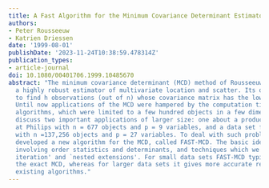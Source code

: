 ```yaml
---
title: A Fast Algorithm for the Minimum Covariance Determinant Estimator
authors:
- Peter Rousseeuw
- Katrien Driessen
date: '1999-08-01'
publishDate: '2023-11-24T10:38:59.478314Z'
publication_types:
- article-journal
doi: 10.1080/00401706.1999.10485670
abstract: "The minimum covariance determinant (MCD) method of Rousseeuw (1984) is
  a highly robust estimator of multivariate location and scatter. Its objective is
  to find h observations (out of n) whose covariance matrix has the lowest determinant.
  Until now applications of the MCD were hampered by the computation time of existing
  algorithms, which were limited to a few hundred objects in a few dimensions. We
  discuss two important applications of larger size: one about a production process
  at Philips with n = 677 objects and p = 9 variables, and a data set from astronomy
  with n =137,256 objects and p = 27 variables. To deal with such problems we have
  developed a new algorithm for the MCD, called FAST-MCD. The basic ideas are an inequality
  involving order statistics and determinants, and techniques which we call `selective
  iteration' and `nested extensions'. For small data sets FAST-MCD typically finds
  the exact MCD, whereas for larger data sets it gives more accurate results than
  existing algorithms."
---
```

